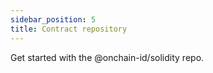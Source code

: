 ```yaml
---
sidebar_position: 5
title: Contract repository
---
```


Get started with the @onchain-id/solidity repo.
